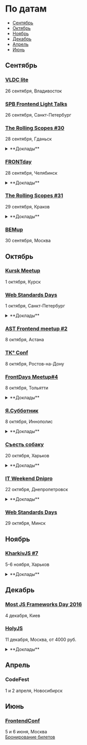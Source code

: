 # По датам

- [Сентябрь](#Сентябрь)
- [Октябрь](#Октябрь)
- [Ноябрь](#Ноябрь)
- [Декабрь](#Декабрь)
- [Апрель](#Апрель)
- [Июнь](#Июнь)

## Сентябрь

### [VLDC lite](http://дальинфоком.рф/)

26 сентября, Владивосток

### [SPB Frontend Light Talks](https://spb-frontend-events.timepad.ru/event/378334/)

26 сентября, Санкт-Петербург

### [The Rolling Scopes #30](https://gdansk.rollingscopes.com/)

28 сентября, Гданьск

<details>
  <summary>**Доклады**</summary>

  - «TypeScript and what's the hack Javascript», Vadzim Yakushau
  - «Yes, you can use Web components in production», David Ferreira
  - «Serverless architecture: Functions as a Service», Dzmitry Varabei
  - «Designers at the lab», Dafna Sharabi
  - «CSS QuickDraw», Alexander Gerasimov
</details>

### [FRONTday](http://frontday.ru/)

28 сентября, Челябинск

<details>
  <summary>**Доклады**</summary>

  - «Observable на фронтенде. Как и и почему», Никита Дюмин
  - «Telegram bot - новый вид интерфейса», Петр Лаптев
  - «Progressive Web Applications», Анатолий Морозов
  - «Как я пишу в 2016 на ангуляре и не краснею», Иван Громов
  - «5 причин, по которым дизайнеры ненавидят фронтенд-разработчиков», Олеся Козлова
</details>

### [The Rolling Scopes #31](https://krakow.rollingscopes.com/)

29 сентября, Краков

<details>
  <summary>**Доклады**</summary>

  - «Ethereum virtual machines in JS: cryptocurrency revolution», Oleksandr Pastukhov
  - «Modular JavaScript: put things on the right place», Andrei Yemelyanchik
  - «Serverless architecture: Functions as a Service», Dzmitry Varabei, Siarhei Melnik
  - «Designers at the lab», Dafna Sharabi
</details>

### [BEMup](https://events.yandex.ru/events/bemup/30-september-2016/)

30 сентября, Москва

## Октябрь

### [Kursk Meetup](https://vk.com/kurskmeetup)

1 октября, Курск

### [Web Standards Days](https://wsd.events/2016/10/01/)

1 октября, Санкт-Петербург

<details>
  <summary>**Доклады**</summary>

  - «&lt;head&gt; — всему голова», Роман Ганин (FBS)
  - «CSS-методологии от О до Б», Алексей Охрименко (IPONWEB)
  - «PWA. Что это такое?», Сергей Густун
  - «Вёрстка писем. Развенчиваем мифы», Артур Кох
  - «Я и ИоТ», Вадим Макеев (Opera)
  - «Pokemon GO на веб-технологиях», Егор Коновалов (Центр Высоких Технологий)
  - «Визуализируй это», Антон Бульёнов (Uber)
  - «Обманчивая простота HTTP/2», Алексей Уколов
  - «&lt;iframe&gt; или &lt;script&gt;?», Всеволод Шмыров
  - «Фронтенд — набор для выживания», Милослав Волосков
  - «Как зарабатывать миллионы на онлайн-курсах», Александр Першин
</details>

### [AST Frontend meetup #2](https://astfrontend.timepad.ru/event/376009/)

8 октября, Астана

### [TК° Conf](http://tkconf.ru/)

8 октября, Ростов-на-Дону

### [FrontDays Meetup#4](http://frontdays.ru/)

8 октября, Тольятти

<details>
  <summary>**Доклады**</summary>

  - «Vue.js, библиотека для создания интерактивных Web интерфейсов», Владислав Смирнов (Radyushin & co)
  - «Ботоведение. Как и зачем делать ботов?», Рустам Галиуллин и Дмитрий Власов (4Taps)
</details>

### [Я.Субботник](https://events.yandex.ru/events/yasubbotnik/08-oct-2016/)

8 октября, Иннополис

<details>
  <summary>**Доклады**</summary>

  - «Особенности работы распределенной команды», Михаил Трошев
  - «Любовь и ненависть к pull-requests», Сергей Сергеев
  - «Learn You an AST for Great Good», Станислав Сысоев
  - «Измеряем эффективность инфраструктуры разработки интерфейсов», Алексей Калмаков
  - «MQ: merge-queue», Евгений Гаврюшин
</details>

### [Съесть собаку](http://eatdog.com.ua/)

20 октября, Харьков

<details>
  <summary>**Доклады**</summary>

  - «Выжить с помощью ООП», Максим Гопей
  - «BDD & Codeception: разделяем и властвуем», Михаил Боднарчук
</details>

### [IT Weekend Dnipro](https://itweekend.ua/ua/announcements/itw-dn-16o/)

22 октября, Днепропетровск

<details>
  <summary>**Доклады**</summary>

  - «React + Redux + ES6 + flow and Functional way of thinking», Олексій Коваленко
</details>

### [Web Standards Days](https://wsd.events/2016/10/29/)

29 октября, Минск

## Ноябрь

### [KharkivJS #7](http://kharkivjs.org/)

5-6 ноября, Харьков

<details>
  <summary>**Доклады**</summary>

  - «React API design», Juho Vepsäläinen
</details>

## Декабрь

### [Most JS Frameworks Day 2016](http://frameworksdays.com/event/most-js-fwdays-2016)

4 декабря, Киев

### [HolyJS](http://holyjs.ru/)

11 декабря, Москва, от 4000 руб.

<details>
  <summary>**Доклады**</summary>

  - «3L3M3NT5», Martin Kleppe
  - «Build Cross-Platform Desktop Apps with Electron», Feross Aboukhadijeh
  - «ECMAScript: latest and upcoming features», Axel Rauschmayer
  - «Offline is the new Black», Max Stoiber (Thinkmill)
  - «Rich text editing with Draft.js», Nikolaus Graf
  - «Sharing files and data with friends using a P2P shared folder powered by Javascript», Mathias Buus Madsen
  - «Веб-приложения: дробим монолит», Грищенко Виктор
  - «WebVR is the next frontier», Martin Splitt
</details>

## Апрель

### CodeFest

1 и 2 апреля, Новосибирск

## Июнь

### [FrontendConf](http://frontendconf.ru/)

5 и 6 июня, Москва  
[Бронирование билетов](http://conf.ontico.ru/conference/join/frontend_conf_2017.html)